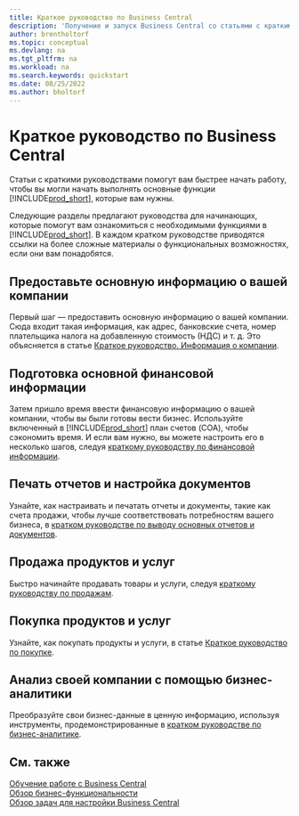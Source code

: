 ```yaml
---
title: Краткое руководство по Business Central
description: 'Получение и запуск Business Central со статьями с краткими руководствами и советами, которые помогут вам заполнить первые важные поля.'
author: brentholtorf
ms.topic: conceptual
ms.devlang: na
ms.tgt_pltfrm: na
ms.workload: na
ms.search.keywords: quickstart
ms.date: 08/25/2022
ms.author: bholtorf
---
```


# Краткое руководство по Business Central

Статьи с краткими руководствами помогут вам быстрее начать работу, чтобы вы могли начать выполнять основные функции [!INCLUDE[prod_short](includes/prod_short.md)], которые вам нужны.

Следующие разделы предлагают руководства для начинающих, которые помогут вам ознакомиться с необходимыми функциями в [!INCLUDE[prod_short](includes/prod_short.md)]. В каждом кратком руководстве приводятся ссылки на более сложные материалы о функциональных возможностях, если они вам понадобятся.

## Предоставьте основную информацию о вашей компании

Первый шаг — предоставить основную информацию о вашей компании. Сюда входит такая информация, как адрес, банковские счета, номер плательщика налога на добавленную стоимость (НДС) и т. д. Это объясняется в статье [Краткое руководство. Информация о компании](quick-start-company-information.md).

## Подготовка основной финансовой информации

Затем пришло время ввести финансовую информацию о вашей компании, чтобы вы были готовы вести бизнес. Используйте включенный в [!INCLUDE[prod_short](includes/prod_short.md)] план счетов (COA), чтобы сэкономить время. И если вам нужно, вы можете настроить его в несколько шагов, следуя [краткому руководству по финансовой информации](quick-start-financial-information.md).

<!--
## Financial Basics

Financial Information  
(chart of accounts, but explained for non-accountants)
-->

## Печать отчетов и настройка документов

Узнайте, как настраивать и печатать отчеты и документы, такие как счета продажи, чтобы лучше соответствовать потребностям вашего бизнеса, в [кратком руководстве по выводу основных отчетов и документов](quick-start-reports-and-documents.md).

<!-- Reports and Documents  
(final reports, but also documents - how do I style invoices to work better for me?)
-->

## Продажа продуктов и услуг

Быстро начинайте продавать товары и услуги, следуя [краткому руководству по продажам](quick-start-sell-products-and-services.md).

<!--
(customer, items, things on stock or not, orders versus invoices, get paid on time, etc.)
-->

## Покупка продуктов и услуг

Узнайте, как покупать продукты и услуги, в статье [Краткое руководство по покупке](quick-start-procurement.md).  

<!--
(buy stuff, register in inventory, pay vendor)
-->

## Анализ своей компании с помощью бизнес-аналитики

Преобразуйте свои бизнес-данные в ценную информацию, используя инструменты, продемонстрированные в [кратком руководстве по бизнес-аналитике](quick-start-business-intelligence.md).

<!--
Business Intelligence  
(reports)
-->

## См. также

[Обучение работе с Business Central](/training/dynamics365/business-central?WT.mc_id=dyn365bc_landingpage-docs)  
[Обзор бизнес-функциональности](across-business-functionality.md)  
[Обзор задач для настройки Business Central](setup.md)  
